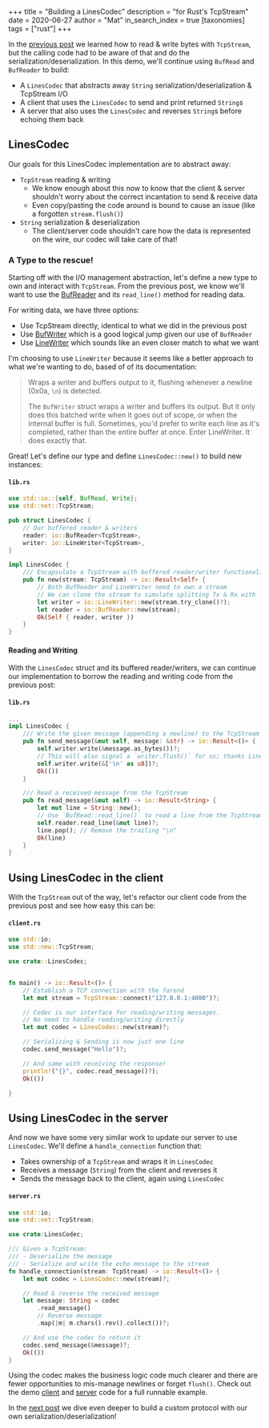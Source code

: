 +++
title = "Building a LinesCodec"
description = "for Rust's TcpStream"
date = 2020-06-27
author = "Mat"
in_search_index = true
[taxonomies]
tags = ["rust"]
+++

In the [previous post](../reading-and-writing) we learned how to read & write bytes with `TcpStream`, but the calling code had to be aware of that and do the serialization/deserialization.  In this demo, we'll continue using `BufRead` and `BufReader` to build:

- A `LinesCodec` that abstracts away `String` serialization/deserialization & TcpStream I/O
- A client that uses the `LinesCodec` to send and print returned `String`s
- A server that also uses the `LinesCodec` and reverses `String`s before echoing them back

<!-- more -->
## LinesCodec
Our goals for this LinesCodec implementation are to abstract away:
- `TcpStream` reading & writing
  - We know enough about this now to know that the client & server shouldn't worry about the correct incantation to send & receive data
  - Even copy/pasting the code around is bound to cause an issue (like a forgotten `stream.flush()`)
- `String` serialization & deserialization
  - The client/server code shouldn't care how the data is represented on the wire, our codec will take care of that!

### A Type to the rescue!
Starting off with the I/O management abstraction, let's define a new type to own and interact with `TcpStream`. From the previous post, we know we'll want to use the [BufReader](https://doc.rust-lang.org/std/io/struct.BufReader.html) and its `read_line()` method for reading data.

For writing data, we have three options:
  - Use TcpStream directly, identical to what we did in the previous post
  - Use [BufWriter](https://doc.rust-lang.org/std/io/struct.BufWriter.html) which is a good logical jump given our use of `BufReader`
  - Use [LineWriter](https://doc.rust-lang.org/stable/std/io/struct.LineWriter.html) which sounds like an even closer match to what we want


I'm choosing to use `LineWriter` because it seems like a better approach to what we're wanting to do, based of of its documentation:

> Wraps a writer and buffers output to it, flushing whenever a newline (0x0a, `\n`) is detected.
> 
> The `BufWriter` struct wraps a writer and buffers its output. But it only does this batched write when it goes out of scope, or when the internal buffer is full. Sometimes, you'd prefer to write each line as it's completed, rather than the entire buffer at once. Enter LineWriter. It does exactly that.

Great! Let's define our type and define `LinesCodec::new()` to build new instances:

#### **`lib.rs`**
```rust
use std::io::{self, BufRead, Write};
use std::net::TcpStream;

pub struct LinesCodec {
    // Our buffered reader & writers
    reader: io::BufReader<TcpStream>,
    writer: io::LineWriter<TcpStream>,
}

impl LinesCodec {
    /// Encapsulate a TcpStream with buffered reader/writer functionality
    pub fn new(stream: TcpStream) -> io::Result<Self> {
        // Both BufReader and LineWriter need to own a stream
        // We can clone the stream to simulate splitting Tx & Rx with `try_clone()`
        let writer = io::LineWriter::new(stream.try_clone()?);
        let reader = io::BufReader::new(stream);
        Ok(Self { reader, writer })
    }
}
```

#### Reading and Writing
With the `LinesCodec` struct and its buffered reader/writers, we can continue our implementation to borrow the reading and writing code from the previous post:

#### **`lib.rs`**
```rust
...
impl LinesCodec {
    /// Write the given message (appending a newline) to the TcpStream
    pub fn send_message(&mut self, message: &str) -> io::Result<()> {
        self.writer.write(&message.as_bytes())?;
        // This will also signal a `writer.flush()` for us; thanks LineWriter!
        self.writer.write(&['\n' as u8])?;
        Ok(())
    }

    /// Read a received message from the TcpStream
    pub fn read_message(&mut self) -> io::Result<String> {
        let mut line = String::new();
        // Use `BufRead::read_line()` to read a line from the TcpStream
        self.reader.read_line(&mut line)?;
        line.pop(); // Remove the trailing "\n"
        Ok(line)
    }
}
```

## Using LinesCodec in the client
With the `TcpStream` out of the way, let's refactor our client code from the previous post and see how easy this can be:

#### **`client.rs`**
```rust
use std::io;
use std::new::TcpStream;

use crate::LinesCodec;


fn main() -> io::Result<()> {
    // Establish a TCP connection with the farend
    let mut stream = TcpStream::connect("127.0.0.1:4000")?;

    // Codec is our interface for reading/writing messages.
    // No need to handle reading/writing directly
    let mut codec = LinesCodec::new(stream)?;

    // Serializing & Sending is now just one line
    codec.send_message("Hello")?;

    // And same with receiving the response!
    println!("{}", codec.read_message()?);
    Ok(())

}
```

## Using LinesCodec in the server
And now we have some very similar work to update our server to use `LinesCodec`. We'll define a `handle_connection` function that:
- Takes ownership of a `TcpStream` and wraps it in `LinesCodec`
- Receives a message (`String`) from the client and reverses it
- Sends the message back to the client, again using `LinesCodec`

#### **`server.rs`**
```rust
use std::io;
use std::net::TcpStream;

use crate:LinesCodec;

/// Given a TcpStream:
/// - Deserialize the message
/// - Serialize and write the echo message to the stream
fn handle_connection(stream: TcpStream) -> io::Result<()> {
    let mut codec = LinesCodec::new(stream)?;

    // Read & reverse the received message
    let message: String = codec
        .read_message()
        // Reverse message
        .map(|m| m.chars().rev().collect())?;

    // And use the codec to return it
    codec.send_message(&message)?;
    Ok(())
}
```

Using the codec makes the business logic code much clearer and there are fewer opportunities to mis-manage newlines or forget `flush()`. Check out the demo [client](https://github.com/thepacketgeek/rust-tcpstream-demo/blob/master/lines/src/bin/client.rs) and [server](https://github.com/thepacketgeek/rust-tcpstream-demo/blob/master/lines/src/bin/server.rs) code for a full runnable example.

In the [next post](../create-a-protocol) we dive even deeper to build a custom protocol with our own serialization/deserialization!
